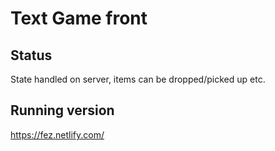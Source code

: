 # Text Game front

## Status
State handled on server, items can be dropped/picked up etc.

## Running version
https://fez.netlify.com/
